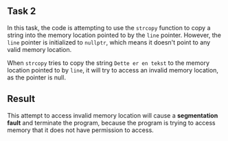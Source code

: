 ## Task 2
In this task, the code is attempting to use the `strcopy` function to copy a string into the memory location pointed to by the `line` pointer. However, the `line` pointer is initialized to `nullptr`, which means it doesn't point to any valid memory location.

When `strcopy` tries to copy the string `Dette er en tekst` to the memory location pointed to by `line`, it will try to access an invalid memory location, as the pointer is null.

## Result
This attempt to access invalid memory location will cause a **segmentation fault** and terminate the program, because the program is trying to access memory that it does not have permission to access.


